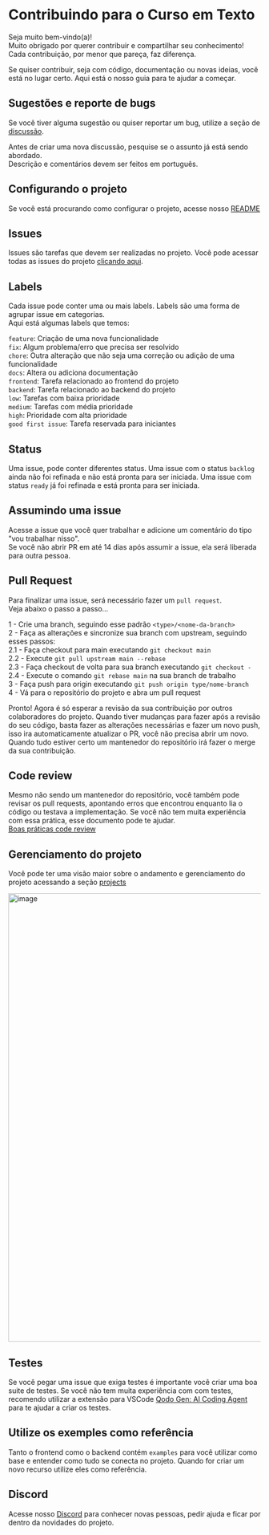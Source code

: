 # Contribuindo para o Curso em Texto

Seja muito bem-vindo(a)! </br>
Muito obrigado por querer contribuir e compartilhar seu conhecimento! Cada contribuição, por menor que pareça, faz diferença.

Se quiser contribuir, seja com código, documentação ou novas ideias, você está no lugar certo. Aqui está o nosso guia para te ajudar a começar.

## Sugestões e reporte de bugs

Se você tiver alguma sugestão ou quiser reportar um bug, utilize a seção de [discussão](https://github.com/d3vlopes/curso-em-texto/discussions).

Antes de criar uma nova discussão, pesquise se o assunto já está sendo abordado.</br>
Descrição e comentários devem ser feitos em português.

## Configurando o projeto

Se você está procurando como configurar o projeto, acesse nosso [README](https://github.com/d3vlopes/curso-em-texto/blob/README.md)

## Issues

Issues são tarefas que devem ser realizadas no projeto. Você pode acessar todas as issues do projeto [clicando aqui](https://github.com/d3vlopes/curso-em-texto/issues).

## Labels

Cada issue pode conter uma ou mais labels. Labels são uma forma de agrupar issue em categorias. </br>
Aqui está algumas labels que temos:

`feature`: Criação de uma nova funcionalidade </br>
`fix`: Algum problema/erro que precisa ser resolvido </br>
`chore`: Outra alteração que não seja uma correção ou adição de uma funcionalidade </br>
`docs`: Altera ou adiciona documentação </br>
`frontend`: Tarefa relacionado ao frontend do projeto </br>
`backend`: Tarefa relacionado ao backend do projeto </br>
`low`: Tarefas com baixa prioridade </br>
`medium`: Tarefas com média prioridade </br>
`high`: Prioridade com alta prioridade </br>
`good first issue`: Tarefa reservada para iniciantes

## Status

Uma issue, pode conter diferentes status. Uma issue com o status `backlog` ainda não foi refinada e não está pronta para ser iniciada. Uma issue com status `ready` já foi refinada e está pronta para ser iniciada.

## Assumindo uma issue

Acesse a issue que você quer trabalhar e adicione um comentário do tipo "vou trabalhar nisso". </br>
Se você não abrir PR em até 14 dias após assumir a issue, ela será liberada para outra pessoa.

## Pull Request

Para finalizar uma issue, será necessário fazer um `pull request`. </br>
Veja abaixo o passo a passo…

1 - Crie uma branch, seguindo esse padrão `<type>/<nome-da-branch>` </br>
2 - Faça as alterações e sincronize sua branch com upstream, seguindo esses passos: </br>
2.1 - Faça checkout para main executando `git checkout main` </br>
2.2 - Execute `git pull upstream main --rebase` </br>
2.3 - Faça checkout de volta para sua branch executando `git checkout -` </br>
2.4 - Execute o comando `git rebase main` na sua branch de trabalho </br>
3 - Faça push para origin executando `git push origin type/nome-branch` </br>
4 - Vá para o repositório do projeto e abra um pull request </br>

Pronto! Agora é só esperar a revisão da sua contribuição por outros colaboradores do projeto. Quando tiver mudanças para fazer após a revisão do seu código, basta fazer as alterações necessárias e fazer um novo push, isso ira automaticamente atualizar o PR, você não precisa abrir um novo. </br>
Quando tudo estiver certo um mantenedor do repositório irá fazer o merge da sua contribuição.

## Code review

Mesmo não sendo um mantenedor do repositório, você também pode revisar os pull requests, apontando erros que encontrou enquanto lia o código ou testava a implementação.
Se você não tem muita experiência com essa prática, esse documento pode te ajudar. </br>
[Boas práticas code review](https://goldenrod-pen-c7d.notion.site/Boas-pr-ticas-code-review-5cc604dadb9f4571b2a50ef5ba598045)

## Gerenciamento do projeto

Você pode ter uma visão maior sobre o andamento e gerenciamento do projeto acessando a seção [projects](https://github.com/users/d3vlopes/projects/13)

<img width="1280" height="894" alt="image" src="https://github.com/user-attachments/assets/c514a36a-17a7-48de-ad71-4e1cf956db8e" />

## Testes

Se você pegar uma issue que exiga testes é importante você criar uma boa suite de testes. Se você não tem muita experiência com com testes, recomendo utilizar a extensão para VSCode [Qodo Gen: AI Coding Agent](https://marketplace.visualstudio.com/items?itemName=Codium.codium) para te ajudar a criar os testes.

## Utilize os exemples como referência

Tanto o frontend como o backend contém `examples` para você utilizar como base e entender como tudo se conecta no projeto. Quando for criar um novo recurso utilize eles como referência.

## Discord

Acesse nosso [Discord](https://discord.gg/55e3kf6DPv) para conhecer novas pessoas, pedir ajuda e ficar por dentro da novidades do projeto.
